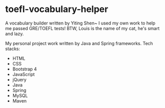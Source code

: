 # toefl-vocabulary-helper
A vocabulary builder written by Yiting Shen~ I used my own work to help me passed GRE/TOEFL tests! BTW, Louis is the name of my cat, he's smart and lazy.

My personal project work written by Java and Spring frameworks. 
Tech stacks:
* HTML
* CSS
* Bootstrap 4
* JavaScript
* jQuery
* Java
* Spring
* MySQL
* Maven


